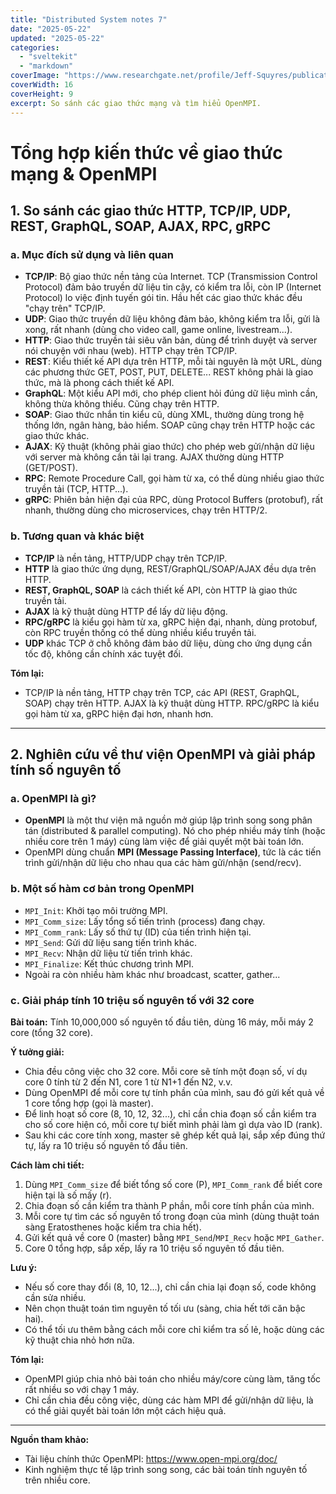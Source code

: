 ```yaml
---
title: "Distributed System notes 7"
date: "2025-05-22"
updated: "2025-05-22"
categories:
  - "sveltekit"
  - "markdown"
coverImage: "https://www.researchgate.net/profile/Jeff-Squyres/publication/228687501/figure/fig2/AS:669234074918912@1536562747240/Open-MPIs-Layered-Architecture.png"
coverWidth: 16
coverHeight: 9
excerpt: So sánh các giao thức mạng và tìm hiểu OpenMPI.
---
```


# Tổng hợp kiến thức về giao thức mạng & OpenMPI

## 1. So sánh các giao thức HTTP, TCP/IP, UDP, REST, GraphQL, SOAP, AJAX, RPC, gRPC

### a. Mục đích sử dụng và liên quan

- **TCP/IP**: Bộ giao thức nền tảng của Internet. TCP (Transmission Control Protocol) đảm bảo truyền dữ liệu tin cậy, có kiểm tra lỗi, còn IP (Internet Protocol) lo việc định tuyến gói tin. Hầu hết các giao thức khác đều "chạy trên" TCP/IP.
- **UDP**: Giao thức truyền dữ liệu không đảm bảo, không kiểm tra lỗi, gửi là xong, rất nhanh (dùng cho video call, game online, livestream...).
- **HTTP**: Giao thức truyền tải siêu văn bản, dùng để trình duyệt và server nói chuyện với nhau (web). HTTP chạy trên TCP/IP.
- **REST**: Kiểu thiết kế API dựa trên HTTP, mỗi tài nguyên là một URL, dùng các phương thức GET, POST, PUT, DELETE... REST không phải là giao thức, mà là phong cách thiết kế API.
- **GraphQL**: Một kiểu API mới, cho phép client hỏi đúng dữ liệu mình cần, không thừa không thiếu. Cũng chạy trên HTTP.
- **SOAP**: Giao thức nhắn tin kiểu cũ, dùng XML, thường dùng trong hệ thống lớn, ngân hàng, bảo hiểm. SOAP cũng chạy trên HTTP hoặc các giao thức khác.
- **AJAX**: Kỹ thuật (không phải giao thức) cho phép web gửi/nhận dữ liệu với server mà không cần tải lại trang. AJAX thường dùng HTTP (GET/POST).
- **RPC**: Remote Procedure Call, gọi hàm từ xa, có thể dùng nhiều giao thức truyền tải (TCP, HTTP...).
- **gRPC**: Phiên bản hiện đại của RPC, dùng Protocol Buffers (protobuf), rất nhanh, thường dùng cho microservices, chạy trên HTTP/2.

### b. Tương quan và khác biệt

- **TCP/IP** là nền tảng, HTTP/UDP chạy trên TCP/IP.
- **HTTP** là giao thức ứng dụng, REST/GraphQL/SOAP/AJAX đều dựa trên HTTP.
- **REST, GraphQL, SOAP** là cách thiết kế API, còn HTTP là giao thức truyền tải.
- **AJAX** là kỹ thuật dùng HTTP để lấy dữ liệu động.
- **RPC/gRPC** là kiểu gọi hàm từ xa, gRPC hiện đại, nhanh, dùng protobuf, còn RPC truyền thống có thể dùng nhiều kiểu truyền tải.
- **UDP** khác TCP ở chỗ không đảm bảo dữ liệu, dùng cho ứng dụng cần tốc độ, không cần chính xác tuyệt đối.

**Tóm lại:**
- TCP/IP là nền tảng, HTTP chạy trên TCP, các API (REST, GraphQL, SOAP) chạy trên HTTP. AJAX là kỹ thuật dùng HTTP. RPC/gRPC là kiểu gọi hàm từ xa, gRPC hiện đại hơn, nhanh hơn.

---

## 2. Nghiên cứu về thư viện OpenMPI và giải pháp tính số nguyên tố

### a. OpenMPI là gì?

- **OpenMPI** là một thư viện mã nguồn mở giúp lập trình song song phân tán (distributed & parallel computing). Nó cho phép nhiều máy tính (hoặc nhiều core trên 1 máy) cùng làm việc để giải quyết một bài toán lớn.
- OpenMPI dùng chuẩn **MPI (Message Passing Interface)**, tức là các tiến trình gửi/nhận dữ liệu cho nhau qua các hàm gửi/nhận (send/recv).

### b. Một số hàm cơ bản trong OpenMPI

- `MPI_Init`: Khởi tạo môi trường MPI.
- `MPI_Comm_size`: Lấy tổng số tiến trình (process) đang chạy.
- `MPI_Comm_rank`: Lấy số thứ tự (ID) của tiến trình hiện tại.
- `MPI_Send`: Gửi dữ liệu sang tiến trình khác.
- `MPI_Recv`: Nhận dữ liệu từ tiến trình khác.
- `MPI_Finalize`: Kết thúc chương trình MPI.
- Ngoài ra còn nhiều hàm khác như broadcast, scatter, gather...

### c. Giải pháp tính 10 triệu số nguyên tố với 32 core

**Bài toán:** Tính 10,000,000 số nguyên tố đầu tiên, dùng 16 máy, mỗi máy 2 core (tổng 32 core).

**Ý tưởng giải:**
- Chia đều công việc cho 32 core. Mỗi core sẽ tính một đoạn số, ví dụ core 0 tính từ 2 đến N1, core 1 từ N1+1 đến N2, v.v.
- Dùng OpenMPI để mỗi core tự tính phần của mình, sau đó gửi kết quả về 1 core tổng hợp (gọi là master).
- Để linh hoạt số core (8, 10, 12, 32...), chỉ cần chia đoạn số cần kiểm tra cho số core hiện có, mỗi core tự biết mình phải làm gì dựa vào ID (rank).
- Sau khi các core tính xong, master sẽ ghép kết quả lại, sắp xếp đúng thứ tự, lấy ra 10 triệu số nguyên tố đầu tiên.

**Cách làm chi tiết:**
1. Dùng `MPI_Comm_size` để biết tổng số core (P), `MPI_Comm_rank` để biết core hiện tại là số mấy (r).
2. Chia đoạn số cần kiểm tra thành P phần, mỗi core tính phần của mình.
3. Mỗi core tự tìm các số nguyên tố trong đoạn của mình (dùng thuật toán sàng Eratosthenes hoặc kiểm tra chia hết).
4. Gửi kết quả về core 0 (master) bằng `MPI_Send`/`MPI_Recv` hoặc `MPI_Gather`.
5. Core 0 tổng hợp, sắp xếp, lấy ra 10 triệu số nguyên tố đầu tiên.

**Lưu ý:**
- Nếu số core thay đổi (8, 10, 12...), chỉ cần chia lại đoạn số, code không cần sửa nhiều.
- Nên chọn thuật toán tìm nguyên tố tối ưu (sàng, chia hết tới căn bậc hai).
- Có thể tối ưu thêm bằng cách mỗi core chỉ kiểm tra số lẻ, hoặc dùng các kỹ thuật chia nhỏ hơn nữa.

**Tóm lại:**
- OpenMPI giúp chia nhỏ bài toán cho nhiều máy/core cùng làm, tăng tốc rất nhiều so với chạy 1 máy.
- Chỉ cần chia đều công việc, dùng các hàm MPI để gửi/nhận dữ liệu, là có thể giải quyết bài toán lớn một cách hiệu quả.

---

**Nguồn tham khảo:**
- Tài liệu chính thức OpenMPI: https://www.open-mpi.org/doc/
- Kinh nghiệm thực tế lập trình song song, các bài toán tính nguyên tố trên nhiều core.




